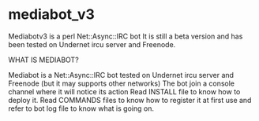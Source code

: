 # mediabot_v3

  Mediabotv3 is a perl Net::Async::IRC bot
  It is still a beta version and has been tested on Undernet ircu server and Freenode.

WHAT IS MEDIABOT?

  Mediabot is a Net::Async::IRC bot tested on Undernet ircu server and Freenode (but it may supports other networks)
  The bot join a console channel where it will notice its action
  Read INSTALL file to know how to deploy it.
  Read COMMANDS files to know how to register it at first use and refer to bot log file to know what is going on.
